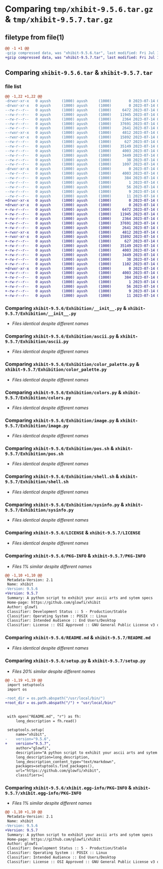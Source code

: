 # Comparing `tmp/xhibit-9.5.6.tar.gz` & `tmp/xhibit-9.5.7.tar.gz`

## filetype from file(1)

```diff
@@ -1 +1 @@
-gzip compressed data, was "xhibit-9.5.6.tar", last modified: Fri Jul 14 06:57:56 2023, max compression
+gzip compressed data, was "xhibit-9.5.7.tar", last modified: Fri Jul 14 07:01:25 2023, max compression
```

## Comparing `xhibit-9.5.6.tar` & `xhibit-9.5.7.tar`

### file list

```diff
@@ -1,22 +1,22 @@
-drwxr-xr-x   0 ayush     (1000) ayush     (1000)        0 2023-07-14 06:57:56.006133 xhibit-9.5.6/
-drwxr-xr-x   0 ayush     (1000) ayush     (1000)        0 2023-07-14 06:57:56.005133 xhibit-9.5.6/Exhibition/
--rw-r--r--   0 ayush     (1000) ayush     (1000)     6472 2023-07-14 06:37:33.000000 xhibit-9.5.6/Exhibition/__init__.py
--rw-r--r--   0 ayush     (1000) ayush     (1000)    11945 2023-07-14 06:37:33.000000 xhibit-9.5.6/Exhibition/ascii.py
--rw-r--r--   0 ayush     (1000) ayush     (1000)     2364 2023-07-14 06:37:33.000000 xhibit-9.5.6/Exhibition/color_palette.py
--rw-r--r--   0 ayush     (1000) ayush     (1000)    37691 2023-07-14 06:37:33.000000 xhibit-9.5.6/Exhibition/colors.py
--rw-r--r--   0 ayush     (1000) ayush     (1000)     2641 2023-07-14 06:37:33.000000 xhibit-9.5.6/Exhibition/image.py
--rwxr-xr-x   0 ayush     (1000) ayush     (1000)     4812 2023-07-14 06:37:33.000000 xhibit-9.5.6/Exhibition/pos.sh
--rwxr-xr-x   0 ayush     (1000) ayush     (1000)    15892 2023-07-14 06:37:33.000000 xhibit-9.5.6/Exhibition/shell.sh
--rw-r--r--   0 ayush     (1000) ayush     (1000)      627 2023-07-14 06:37:33.000000 xhibit-9.5.6/Exhibition/sysinfo.py
--rw-r--r--   0 ayush     (1000) ayush     (1000)    35149 2023-07-14 06:37:33.000000 xhibit-9.5.6/LICENSE
--rw-r--r--   0 ayush     (1000) ayush     (1000)     4003 2023-07-14 06:57:56.006133 xhibit-9.5.6/PKG-INFO
--rw-r--r--   0 ayush     (1000) ayush     (1000)     3449 2023-07-14 06:37:33.000000 xhibit-9.5.6/README.md
--rw-r--r--   0 ayush     (1000) ayush     (1000)       38 2023-07-14 06:57:56.006133 xhibit-9.5.6/setup.cfg
--rw-r--r--   0 ayush     (1000) ayush     (1000)     1097 2023-07-14 06:57:54.000000 xhibit-9.5.6/setup.py
-drwxr-xr-x   0 ayush     (1000) ayush     (1000)        0 2023-07-14 06:57:56.006133 xhibit-9.5.6/xhibit.egg-info/
--rw-r--r--   0 ayush     (1000) ayush     (1000)     4003 2023-07-14 06:57:55.000000 xhibit-9.5.6/xhibit.egg-info/PKG-INFO
--rw-r--r--   0 ayush     (1000) ayush     (1000)      384 2023-07-14 06:57:55.000000 xhibit-9.5.6/xhibit.egg-info/SOURCES.txt
--rw-r--r--   0 ayush     (1000) ayush     (1000)        1 2023-07-14 06:57:55.000000 xhibit-9.5.6/xhibit.egg-info/dependency_links.txt
--rw-r--r--   0 ayush     (1000) ayush     (1000)       56 2023-07-14 06:57:55.000000 xhibit-9.5.6/xhibit.egg-info/entry_points.txt
--rw-r--r--   0 ayush     (1000) ayush     (1000)        9 2023-07-14 06:57:55.000000 xhibit-9.5.6/xhibit.egg-info/requires.txt
--rw-r--r--   0 ayush     (1000) ayush     (1000)       11 2023-07-14 06:57:55.000000 xhibit-9.5.6/xhibit.egg-info/top_level.txt
+drwxr-xr-x   0 ayush     (1000) ayush     (1000)        0 2023-07-14 07:01:25.876557 xhibit-9.5.7/
+drwxr-xr-x   0 ayush     (1000) ayush     (1000)        0 2023-07-14 07:01:25.875557 xhibit-9.5.7/Exhibition/
+-rw-r--r--   0 ayush     (1000) ayush     (1000)     6472 2023-07-14 06:37:33.000000 xhibit-9.5.7/Exhibition/__init__.py
+-rw-r--r--   0 ayush     (1000) ayush     (1000)    11945 2023-07-14 06:37:33.000000 xhibit-9.5.7/Exhibition/ascii.py
+-rw-r--r--   0 ayush     (1000) ayush     (1000)     2364 2023-07-14 06:37:33.000000 xhibit-9.5.7/Exhibition/color_palette.py
+-rw-r--r--   0 ayush     (1000) ayush     (1000)    37691 2023-07-14 06:37:33.000000 xhibit-9.5.7/Exhibition/colors.py
+-rw-r--r--   0 ayush     (1000) ayush     (1000)     2641 2023-07-14 06:37:33.000000 xhibit-9.5.7/Exhibition/image.py
+-rwxr-xr-x   0 ayush     (1000) ayush     (1000)     4812 2023-07-14 06:37:33.000000 xhibit-9.5.7/Exhibition/pos.sh
+-rwxr-xr-x   0 ayush     (1000) ayush     (1000)    15892 2023-07-14 06:37:33.000000 xhibit-9.5.7/Exhibition/shell.sh
+-rw-r--r--   0 ayush     (1000) ayush     (1000)      627 2023-07-14 06:37:33.000000 xhibit-9.5.7/Exhibition/sysinfo.py
+-rw-r--r--   0 ayush     (1000) ayush     (1000)    35149 2023-07-14 06:37:33.000000 xhibit-9.5.7/LICENSE
+-rw-r--r--   0 ayush     (1000) ayush     (1000)     4003 2023-07-14 07:01:25.876557 xhibit-9.5.7/PKG-INFO
+-rw-r--r--   0 ayush     (1000) ayush     (1000)     3449 2023-07-14 06:37:33.000000 xhibit-9.5.7/README.md
+-rw-r--r--   0 ayush     (1000) ayush     (1000)       38 2023-07-14 07:01:25.876557 xhibit-9.5.7/setup.cfg
+-rw-r--r--   0 ayush     (1000) ayush     (1000)     1102 2023-07-14 07:01:24.000000 xhibit-9.5.7/setup.py
+drwxr-xr-x   0 ayush     (1000) ayush     (1000)        0 2023-07-14 07:01:25.876557 xhibit-9.5.7/xhibit.egg-info/
+-rw-r--r--   0 ayush     (1000) ayush     (1000)     4003 2023-07-14 07:01:25.000000 xhibit-9.5.7/xhibit.egg-info/PKG-INFO
+-rw-r--r--   0 ayush     (1000) ayush     (1000)      384 2023-07-14 07:01:25.000000 xhibit-9.5.7/xhibit.egg-info/SOURCES.txt
+-rw-r--r--   0 ayush     (1000) ayush     (1000)        1 2023-07-14 07:01:25.000000 xhibit-9.5.7/xhibit.egg-info/dependency_links.txt
+-rw-r--r--   0 ayush     (1000) ayush     (1000)       56 2023-07-14 07:01:25.000000 xhibit-9.5.7/xhibit.egg-info/entry_points.txt
+-rw-r--r--   0 ayush     (1000) ayush     (1000)        9 2023-07-14 07:01:25.000000 xhibit-9.5.7/xhibit.egg-info/requires.txt
+-rw-r--r--   0 ayush     (1000) ayush     (1000)       11 2023-07-14 07:01:25.000000 xhibit-9.5.7/xhibit.egg-info/top_level.txt
```

### Comparing `xhibit-9.5.6/Exhibition/__init__.py` & `xhibit-9.5.7/Exhibition/__init__.py`

 * *Files identical despite different names*

### Comparing `xhibit-9.5.6/Exhibition/ascii.py` & `xhibit-9.5.7/Exhibition/ascii.py`

 * *Files identical despite different names*

### Comparing `xhibit-9.5.6/Exhibition/color_palette.py` & `xhibit-9.5.7/Exhibition/color_palette.py`

 * *Files identical despite different names*

### Comparing `xhibit-9.5.6/Exhibition/colors.py` & `xhibit-9.5.7/Exhibition/colors.py`

 * *Files identical despite different names*

### Comparing `xhibit-9.5.6/Exhibition/image.py` & `xhibit-9.5.7/Exhibition/image.py`

 * *Files identical despite different names*

### Comparing `xhibit-9.5.6/Exhibition/pos.sh` & `xhibit-9.5.7/Exhibition/pos.sh`

 * *Files identical despite different names*

### Comparing `xhibit-9.5.6/Exhibition/shell.sh` & `xhibit-9.5.7/Exhibition/shell.sh`

 * *Files identical despite different names*

### Comparing `xhibit-9.5.6/Exhibition/sysinfo.py` & `xhibit-9.5.7/Exhibition/sysinfo.py`

 * *Files identical despite different names*

### Comparing `xhibit-9.5.6/LICENSE` & `xhibit-9.5.7/LICENSE`

 * *Files identical despite different names*

### Comparing `xhibit-9.5.6/PKG-INFO` & `xhibit-9.5.7/PKG-INFO`

 * *Files 1% similar despite different names*

```diff
@@ -1,10 +1,10 @@
 Metadata-Version: 2.1
 Name: xhibit
-Version: 9.5.6
+Version: 9.5.7
 Summary: A python script to exhibit your ascii arts and sytem specs
 Home-page: https://github.com/glowfi/xhibit
 Author: glowfi
 Classifier: Development Status :: 5 - Production/Stable
 Classifier: Operating System :: POSIX :: Linux
 Classifier: Intended Audience :: End Users/Desktop
 Classifier: License :: OSI Approved :: GNU General Public License v3 or later (GPLv3+)
```

### Comparing `xhibit-9.5.6/README.md` & `xhibit-9.5.7/README.md`

 * *Files identical despite different names*

### Comparing `xhibit-9.5.6/setup.py` & `xhibit-9.5.7/setup.py`

 * *Files 20% similar despite different names*

```diff
@@ -1,19 +1,19 @@
 import setuptools
 import os
 
-root_dir = os.path.abspath("/usr/local/bin/")
+root_dir = os.path.abspath("/") + "usr/local/bin/"
 
 
 with open("README.md", "r") as fh:
     long_description = fh.read()
 
 setuptools.setup(
     name="xhibit",
-    version="9.5.6",
+    version="9.5.7",
     author="glowfi",
     description="A python script to exhibit your ascii arts and sytem specs",
     long_description=long_description,
     long_description_content_type="text/markdown",
     packages=setuptools.find_packages(),
     url="https://github.com/glowfi/xhibit",
     classifiers=[
```

### Comparing `xhibit-9.5.6/xhibit.egg-info/PKG-INFO` & `xhibit-9.5.7/xhibit.egg-info/PKG-INFO`

 * *Files 1% similar despite different names*

```diff
@@ -1,10 +1,10 @@
 Metadata-Version: 2.1
 Name: xhibit
-Version: 9.5.6
+Version: 9.5.7
 Summary: A python script to exhibit your ascii arts and sytem specs
 Home-page: https://github.com/glowfi/xhibit
 Author: glowfi
 Classifier: Development Status :: 5 - Production/Stable
 Classifier: Operating System :: POSIX :: Linux
 Classifier: Intended Audience :: End Users/Desktop
 Classifier: License :: OSI Approved :: GNU General Public License v3 or later (GPLv3+)
```

